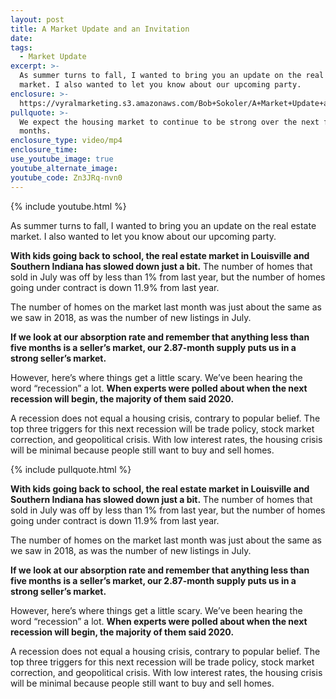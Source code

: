 ```yaml
---
layout: post
title: A Market Update and an Invitation
date:
tags:
  - Market Update
excerpt: >-
  As summer turns to fall, I wanted to bring you an update on the real estate
  market. I also wanted to let you know about our upcoming party.
enclosure: >-
  https://vyralmarketing.s3.amazonaws.com/Bob+Sokoler/A+Market+Update+and+an+Invitation.mp4
pullquote: >-
  We expect the housing market to continue to be strong over the next few
  months.
enclosure_type: video/mp4
enclosure_time:
use_youtube_image: true
youtube_alternate_image:
youtube_code: Zn3JRq-nvn0
---
```


{% include youtube.html %}

As summer turns to fall, I wanted to bring you an update on the real estate market. I also wanted to let you know about our upcoming party.

**With kids going back to school, the real estate market in Louisville and Southern Indiana has slowed down just a bit.** The number of homes that sold in July was off by less than 1% from last year, but the number of homes going under contract is down 11.9% from last year.

The number of homes on the market last month was just about the same as we saw in 2018, as was the number of new listings in July.

**If we look at our absorption rate and remember that anything less than five months is a seller’s market, our 2.87-month supply puts us in a strong seller’s market.**

However, here’s where things get a little scary. We’ve been hearing the word “recession” a lot. **When experts were polled about when the next recession will begin, the majority of them said 2020.&nbsp;**

A recession does not equal a housing crisis, contrary to popular belief. The top three triggers for this next recession will be trade policy, stock market correction, and geopolitical crisis. With low interest rates, the housing crisis will be minimal because people still want to buy and sell homes.

{% include pullquote.html %}

**With kids going back to school, the real estate market in Louisville and Southern Indiana has slowed down just a bit.** The number of homes that sold in July was off by less than 1% from last year, but the number of homes going under contract is down 11.9% from last year.

The number of homes on the market last month was just about the same as we saw in 2018, as was the number of new listings in July.

**If we look at our absorption rate and remember that anything less than five months is a seller’s market, our 2.87-month supply puts us in a strong seller’s market.**

However, here’s where things get a little scary. We’ve been hearing the word “recession” a lot. **When experts were polled about when the next recession will begin, the majority of them said 2020.**&nbsp;

A recession does not equal a housing crisis, contrary to popular belief. The top three triggers for this next recession will be trade policy, stock market correction, and geopolitical crisis. With low interest rates, the housing crisis will be minimal because people still want to buy and sell homes.<br>&nbsp;